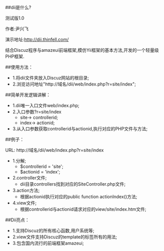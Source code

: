 ##dii是什么?

测试版1.0 

作者:尹兴飞 

演示地址:http://dii.thinfell.com/

结合Discuz程序与amazeui前端框架,模仿Yii框架的基本方法,开发的一个轻量级PHP框架.

##使用方法：
* 1.将dii文件夹放入Discuz网站的根目录;
* 2.浏览访问地址"http://域名/dii/web/index.php?r=site/index";

##简单开发逻辑讲解：
* 1.dii唯一入口文件web/index.php;
* 2.入口参数?r=site/index
	* site-> controllerid;
	* index-> actionid;
* 3.从入口参数获取controllerid与actionid,执行对应的PHP文件与方法;

##例子：

URL: http://域名/dii/web/index.php?r=site/index

* 1.分解;
  * $controllerid = 'site';
  * $actionid = 'index';
* 2.controller文件;
  * dii目录controllers找到对应的SiteController.php文件;
* 3.action方法;
  * 根据actionid执行对应的public function actionIndex()方法;
* 4.view文件;
  * 根据controllerid与actionid请求对应的view/site/index.htm文件;
  
##Dii亮点：
* 1.支持Discuz的所有核心函数,用户系统等;
* 2.view文件支持Discuz的template的标签所有的用法;
* 3.包含国内流行的前端框架amazeui;